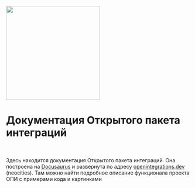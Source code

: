 <img src="https://github.com/Bayselonarrend/OpenIntegrations-Docs/assets/105596284/5c065c51-1423-4fe9-abdb-00ddd6713cf9" style="height: 256px; width: 256px;">

# Документация Открытого пакета интеграций
<br>

Здесь находится документация Открытого пакета интеграций. Она построена на [Docusaurus](https://github.com/facebook/docusaurus) и развернута по адресу [openintegrations.dev](https://openintegrations.dev) (neocities). Там можно найти подробное описание функционала проекта ОПИ с примерами кода и картинками


